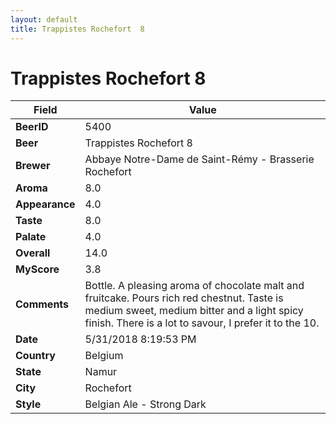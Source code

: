 ```yaml
---
layout: default
title: Trappistes Rochefort  8
---
```


# Trappistes Rochefort  8

| Field         | Value     |
|---------------|-----------|
| **BeerID** | 5400 |
| **Beer** | Trappistes Rochefort  8 |
| **Brewer** | Abbaye Notre-Dame de Saint-Rémy - Brasserie Rochefort |
| **Aroma** | 8.0 |
| **Appearance** | 4.0 |
| **Taste** | 8.0 |
| **Palate** | 4.0 |
| **Overall** | 14.0 |
| **MyScore** | 3.8 |
| **Comments** | Bottle. A pleasing aroma of chocolate malt and fruitcake. Pours rich red chestnut. Taste is medium sweet, medium bitter and a light spicy finish. There is a lot to savour, I prefer it to the 10. |
| **Date** | 5/31/2018 8:19:53 PM |
| **Country** | Belgium |
| **State** | Namur |
| **City** | Rochefort |
| **Style** | Belgian Ale - Strong Dark |
